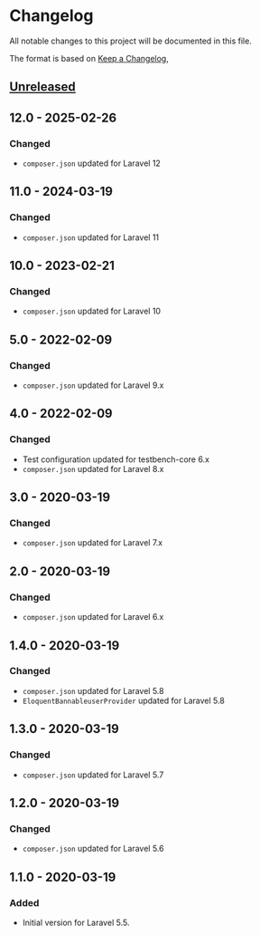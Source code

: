 # Changelog
All notable changes to this project will be documented in this file.

The format is based on [Keep a Changelog](https://keepachangelog.com/en/1.0.0/),

## [Unreleased]

## 12.0 - 2025-02-26
### Changed
- `composer.json` updated for Laravel 12

## 11.0 - 2024-03-19
### Changed
- `composer.json` updated for Laravel 11

## 10.0 - 2023-02-21
### Changed
- `composer.json` updated for Laravel 10

## 5.0 - 2022-02-09
### Changed
- `composer.json` updated for Laravel 9.x

## 4.0 - 2022-02-09
### Changed
- Test configuration updated for testbench-core 6.x
- `composer.json` updated for Laravel 8.x

## 3.0 - 2020-03-19
### Changed
- `composer.json` updated for Laravel 7.x  

## 2.0 - 2020-03-19
### Changed
- `composer.json` updated for Laravel 6.x  

## 1.4.0 - 2020-03-19
### Changed
- `composer.json` updated for Laravel 5.8  
- `EloquentBannableuserProvider` updated for Laravel 5.8  

## 1.3.0 - 2020-03-19
### Changed
- `composer.json` updated for Laravel 5.7  

## 1.2.0 - 2020-03-19
### Changed
- `composer.json` updated for Laravel 5.6  

## 1.1.0 - 2020-03-19
### Added
- Initial version for Laravel 5.5.

[Unreleased]: https://github.com/gecche/laravel-bannable/compare/v12.0...HEAD
[12.0]: https://github.com/gecche/laravel-bannable/compare/v11.0...v12.0
[11.0]: https://github.com/gecche/laravel-bannable/compare/v10.0...v11.0
[10.0]: https://github.com/gecche/laravel-bannable/compare/v5.0...v10.0
[5.0]: https://github.com/gecche/laravel-bannable/compare/v4.0...v5.0
[4.0]: https://github.com/gecche/laravel-bannable/compare/v3.0...v4.0
[3.0]: https://github.com/gecche/laravel-bannable/compare/v2.0...v3.0
[2.0]: https://github.com/gecche/laravel-bannable/compare/v1.4.0...v2.0
[1.4.0]: https://github.com/gecche/laravel-bannable/compare/v1.3.0...v1.4.0
[1.3.0]: https://github.com/gecche/laravel-bannable/compare/v1.2.0...v1.3.0
[1.2.0]: https://github.com/gecche/laravel-bannable/compare/v1.1.0...v1.2.0
[1.1.0]: https://github.com/gecche/laravel-bannable/releases/tag/v1.1.0

